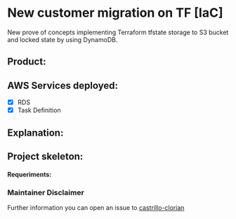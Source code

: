 # New customer migration on TF [IaC]

New prove of concepts implementing Terraform tfstate storage to S3 bucket and locked state by using DynamoDB.

## Product:

## AWS Services deployed:

* [x] RDS
* [x] Task Definition

## Explanation:


## Project skeleton:


#### Requeriments:


### Maintainer Disclaimer

Further information you can open an issue to [castrillo-clorian](https://github.com/castrillo-clorian)
